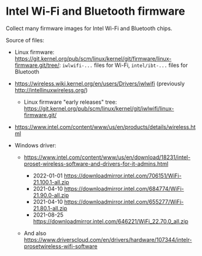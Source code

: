 # Intel Wi-Fi and Bluetooth firmware

Collect many firmware images for Intel Wi-Fi and Bluetooth chips.

Source of files:

- Linux firmware: <https://git.kernel.org/pub/scm/linux/kernel/git/firmware/linux-firmware.git/tree/>: `iwlwifi-...` files for Wi-Fi, `intel/ibt-...` files for Bluetooth
- <https://wireless.wiki.kernel.org/en/users/Drivers/iwlwifi> (previously <http://intellinuxwireless.org/>)

  - Linux firmware "early releases" tree: <https://git.kernel.org/pub/scm/linux/kernel/git/iwlwifi/linux-firmware.git/>

- <https://www.intel.com/content/www/us/en/products/details/wireless.html>
- Windows driver:

  - <https://www.intel.com/content/www/us/en/download/18231/intel-proset-wireless-software-and-drivers-for-it-admins.html>

    - 2022-01-01 <https://downloadmirror.intel.com/706151/WiFi-21.100.1-all.zip>
    - 2021-04-10 <https://downloadmirror.intel.com/684774/WiFi-21.90.0-all.zip>
    - 2021-04-10 <https://downloadmirror.intel.com/655277/WiFi-21.80.1-all.zip>
    - 2021-08-25 <https://downloadmirror.intel.com/646221/WiFi_22.70.0_all.zip>

  - And also <https://www.driverscloud.com/en/drivers/hardware/107344/intelr-prosetwireless-wifi-software>
